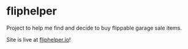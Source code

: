 # fliphelper
Project to help me find and decide to buy flippable garage sale items.

Site is live at [fliphelper.io](http://www.fliphelper.io)!
